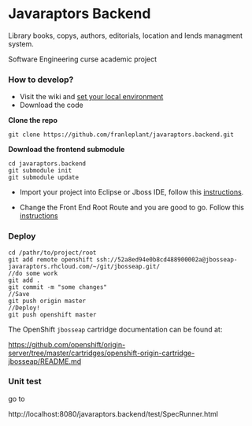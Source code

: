 Javaraptors Backend 
========================

Library books, copys, authors, editorials, location and lends managment system.

Software Engineering curse academic project



### How to develop?

* Visit the wiki and [set your local environment](https://github.com/franleplant/javaraptors.backend/wiki/Setting-backend-Development-environment)
* Download the code

**Clone the repo**

    git clone https://github.com/franleplant/javaraptors.backend.git
    
    
    
    
**Download the frontend submodule**



    cd javaraptors.backend
    git submodule init
    git submodule update
    
    
    
    
    
    
    
* Import your project into Eclipse or Jboss IDE, follow this [instructions](https://github.com/franleplant/javaraptors.backend/wiki/Import-Maven-project-into-Eclipse).

* Change the Front End Root Route  and you are good to go. Follow this [instructions](https://github.com/franleplant/javaraptors.backend/wiki/Front-End-integration)


### Deploy

    cd /pathr/to/project/root
    git add remote openshift ssh://52a8ed94e0b8cd488900002a@jbosseap-javaraptors.rhcloud.com/~/git/jbosseap.git/ 
    //do some work
    git add .
    git commit -m "some changes"
    //Save
    git push origin master
    //Deploy!
    git push openshift master


The OpenShift `jbosseap` cartridge documentation can be found at:

https://github.com/openshift/origin-server/tree/master/cartridges/openshift-origin-cartridge-jbosseap/README.md



### Unit test

go to

http://localhost:8080/javaraptors.backend/test/SpecRunner.html
